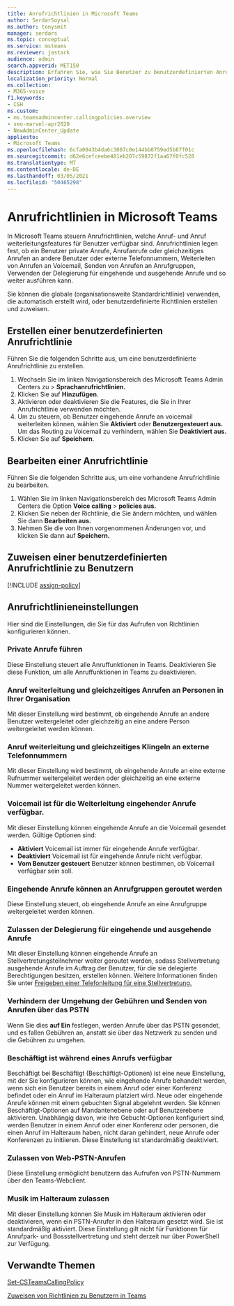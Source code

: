```yaml
---
title: Anrufrichtlinien in Microsoft Teams
author: SerdarSoysal
ms.author: tonysmit
manager: serdars
ms.topic: conceptual
ms.service: msteams
ms.reviewer: jastark
audience: admin
search.appverid: MET150
description: Erfahren Sie, wie Sie Benutzer zu benutzerdefinierten Anrufrichtlinien in Microsoft Teams sowie zu verschiedenen Anrufrichtlinieneinstellungen erstellen, ändern und hinzufügen.
localization_priority: Normal
ms.collection:
- M365-voice
f1.keywords:
- CSH
ms.custom:
- ms.teamsadmincenter.callingpolicies.overview
- seo-marvel-apr2020
- NewAdminCenter_Update
appliesto:
- Microsoft Teams
ms.openlocfilehash: 6cfa0043b4da6c3087c0e144bb0759ed5b87f01c
ms.sourcegitcommit: d62e6cefceebe481eb207c59872f1aa67f0fc528
ms.translationtype: MT
ms.contentlocale: de-DE
ms.lasthandoff: 03/05/2021
ms.locfileid: "50465298"
---
```

<a name="calling-policies-in-microsoft-teams"></a>Anrufrichtlinien in Microsoft Teams
===================================

In Microsoft Teams steuern Anrufrichtlinien, welche Anruf- und Anruf weiterleitungsfeatures für Benutzer verfügbar sind. Anrufrichtlinien legen fest, ob ein Benutzer private Anrufe, Anrufanrufe oder gleichzeitiges Anrufen an andere Benutzer oder externe Telefonnummern, Weiterleiten von Anrufen an Voicemail, Senden von Anrufen an Anrufgruppen, Verwenden der Delegierung für eingehende und ausgehende Anrufe und so weiter ausführen kann.

Sie können die globale (organisationsweite Standardrichtlinie) verwenden, die automatisch erstellt wird, oder benutzerdefinierte Richtlinien erstellen und zuweisen.

## <a name="create-a-custom-calling-policy"></a>Erstellen einer benutzerdefinierten Anrufrichtlinie

Führen Sie die folgenden Schritte aus, um eine benutzerdefinierte Anrufrichtlinie zu erstellen.

1. Wechseln Sie im linken Navigationsbereich des Microsoft Teams Admin Centers zu  >  **Sprachanrufrichtlinien.**
2. Klicken Sie auf **Hinzufügen**.
3. Aktivieren oder deaktivieren Sie die Features, die Sie in Ihrer Anrufrichtlinie verwenden möchten.
4. Um zu steuern, ob Benutzer eingehende Anrufe an voicemail weiterleiten können, wählen Sie **Aktiviert** oder **Benutzergesteuert aus.** Um das Routing zu Voicemail zu verhindern, wählen Sie **Deaktiviert aus.**
5. Klicken Sie auf **Speichern**.

## <a name="edit-a-calling-policy"></a>Bearbeiten einer Anrufrichtlinie

Führen Sie die folgenden Schritte aus, um eine vorhandene Anrufrichtlinie zu bearbeiten.

1. Wählen Sie im linken Navigationsbereich des Microsoft Teams Admin Centers die Option **Voice calling**  >  **policies aus.**
2. Klicken Sie neben der Richtlinie, die Sie ändern möchten, und wählen Sie dann **Bearbeiten aus.**
3. Nehmen Sie die von Ihnen vorgenommenen Änderungen vor, und klicken Sie dann auf **Speichern.**

## <a name="assign-a-custom-calling-policy-to-users"></a>Zuweisen einer benutzerdefinierten Anrufrichtlinie zu Benutzern

[!INCLUDE [assign-policy](includes/assign-policy.md)]

## <a name="calling-policy-settings"></a>Anrufrichtlinieneinstellungen

Hier sind die Einstellungen, die Sie für das Aufrufen von Richtlinien konfigurieren können.

### <a name="make-private-calls"></a>Private Anrufe führen

Diese Einstellung steuert alle Anruffunktionen in Teams. Deaktivieren Sie diese Funktion, um alle Anruffunktionen in Teams zu deaktivieren.

### <a name="call-forwarding-and-simultaneous-ringing-to-people-in-your-organization"></a>Anruf weiterleitung und gleichzeitiges Anrufen an Personen in Ihrer Organisation

Mit dieser Einstellung wird bestimmt, ob eingehende Anrufe an andere Benutzer weitergeleitet oder gleichzeitig an eine andere Person weitergeleitet werden können. 

### <a name="call-forwarding-and-simultaneous-ringing-to-external-phone-numbers"></a>Anruf weiterleitung und gleichzeitiges Klingeln an externe Telefonnummern

Mit dieser Einstellung wird bestimmt, ob eingehende Anrufe an eine externe Rufnummer weitergeleitet werden oder gleichzeitig an eine externe Nummer weitergeleitet werden können.

### <a name="voicemail-is-available-for-routing-inbound-calls"></a>Voicemail ist für die Weiterleitung eingehender Anrufe verfügbar.

Mit dieser Einstellung können eingehende Anrufe an die Voicemail gesendet werden. Gültige Optionen sind:

- **Aktiviert** Voicemail ist immer für eingehende Anrufe verfügbar.
- **Deaktiviert**  Voicemail ist für eingehende Anrufe nicht verfügbar.
- **Vom Benutzer gesteuert** Benutzer können bestimmen, ob Voicemail verfügbar sein soll.

### <a name="inbound-calls-can-be-routed-to-call-groups"></a>Eingehende Anrufe können an Anrufgruppen geroutet werden 

Diese Einstellung steuert, ob eingehende Anrufe an eine Anrufgruppe weitergeleitet werden können.

### <a name="allow-delegation-for-inbound-and-outbound-calls"></a>Zulassen der Delegierung für eingehende und ausgehende Anrufe

Mit dieser Einstellung können eingehende Anrufe an Stellvertretungsteilnehmer weiter geroutet werden, sodass Stellvertretung ausgehende Anrufe im Auftrag der Benutzer, für die sie delegierte Berechtigungen besitzen, erstellen können. Weitere Informationen finden Sie unter [Freigeben einer Telefonleitung für eine Stellvertretung.](https://support.office.com/article/share-a-phone-line-with-a-delegate-16307929-a51f-43fc-8323-3b1bf115e5a8)

### <a name="prevent-toll-bypass-and-send-calls-through-the-pstn"></a>Verhindern der Umgehung der Gebühren und Senden von Anrufen über das PSTN 

Wenn Sie dies **auf Ein** festlegen, werden Anrufe über das PSTN gesendet, und es fallen Gebühren an, anstatt sie über das Netzwerk zu senden und die Gebühren zu umgehen.

### <a name="busy-on-busy-is-available-while-in-a-call"></a>Beschäftigt ist während eines Anrufs verfügbar

Beschäftigt bei Beschäftigt (Beschäftigt-Optionen) ist eine neue Einstellung, mit der Sie konfigurieren können, wie eingehende Anrufe behandelt werden, wenn sich ein Benutzer bereits in einem Anruf oder einer Konferenz befindet oder ein Anruf im Halteraum platziert wird. Neue oder eingehende Anrufe können mit einem gebuchten Signal abgelehnt werden. Sie können Beschäftigt-Optionen auf Mandantenebene oder auf Benutzerebene aktivieren. Unabhängig davon, wie ihre Gebucht-Optionen konfiguriert sind, werden Benutzer in einem Anruf oder einer Konferenz oder personen, die einen Anruf im Halteraum haben, nicht daran gehindert, neue Anrufe oder Konferenzen zu initiieren. Diese Einstellung ist standardmäßig deaktiviert.

### <a name="allow-web-pstn-calling"></a>Zulassen von Web-PSTN-Anrufen

Diese Einstellung ermöglicht benutzern das Aufrufen von PSTN-Nummern über den Teams-Webclient.

### <a name="allow-music-on-hold"></a>Musik im Halteraum zulassen

Mit dieser Einstellung können Sie Musik im Halteraum aktivieren oder deaktivieren, wenn ein PSTN-Anrufer in den Halteraum gesetzt wird. Sie ist standardmäßig aktiviert. Diese Einstellung gilt nicht für Funktionen für Anrufpark- und Bossstellvertretung und steht derzeit nur über PowerShell zur Verfügung.

## <a name="related-topics"></a>Verwandte Themen

[Set-CSTeamsCallingPolicy](https://docs.microsoft.com/powershell/module/skype/set-csteamscallingpolicy?view=skype-ps)

[Zuweisen von Richtlinien zu Benutzern in Teams](assign-policies.md)
